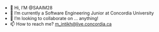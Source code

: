 - 👋 Hi, I’M @SAAIM28
- 🌱 I’m currently a Software Engineering Junior at Concordia University 
- 💞️ I’m looking to collaborate on ... anything!
- 📫 How to reach me? m_intikh@live.concordia.ca

<!---
saaim28/saaim28 is a ✨ special ✨ repository because its `README.md` (this file) appears on your GitHub profile.
You can click the Preview link to take a look at your changes.
--->

